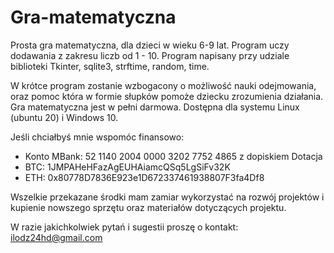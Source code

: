 # Gra-matematyczna
Prosta gra matematyczna, dla dzieci w wieku 6-9 lat. Program uczy dodawania z zakresu liczb od 1 - 10.
Program napisany przy udziale biblioteki Tkinter, sqlite3, strftime, random, time.

W krótce program zostanie wzbogacony o możliwość nauki odejmowania, oraz pomoc która w formie słupków pomoże dziecku zrozumienia działania.
Gra matematyczna jest w pełni darmowa. Dostępna dla systemu Linux (ubuntu 20) i Windows 10.

Jeśli chciałbyś mnie wspomóc finansowo:

* Konto MBank: 52 1140 2004 0000 3202 7752 4865 z dopiskiem Dotacja
* BTC: 1JMPAHeHFazAgEUHAiamcQSq5LgSiFv32K
* ETH: 0x80778D7836E923e1D672337461938807F3fa4Df8

Wszelkie przekazane środki mam zamiar wykorzystać na rozwój projektów i kupienie nowszego sprzętu oraz materiałów dotyczących projektu.

W razie jakichkolwiek pytań i sugestii proszę o kontakt: ilodz24hd@gmail.com
